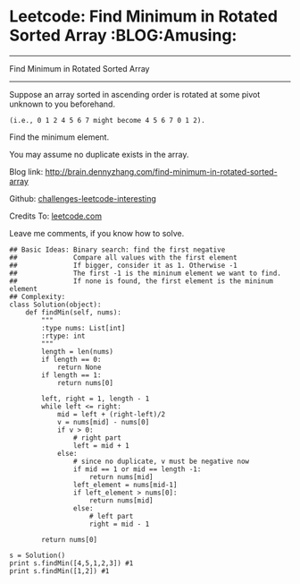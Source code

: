 # Leetcode: Find Minimum in Rotated Sorted Array     :BLOG:Amusing:


---

Find Minimum in Rotated Sorted Array  

---

Suppose an array sorted in ascending order is rotated at some pivot unknown to you beforehand.  

    (i.e., 0 1 2 4 5 6 7 might become 4 5 6 7 0 1 2).

Find the minimum element.  

You may assume no duplicate exists in the array.  

Blog link: <http://brain.dennyzhang.com/find-minimum-in-rotated-sorted-array>  

Github: [challenges-leetcode-interesting](https://github.com/DennyZhang/challenges-leetcode-interesting/tree/master/find-minimum-in-rotated-sorted-array)  

Credits To: [leetcode.com](https://leetcode.com/problems/find-minimum-in-rotated-sorted-array/description)  

Leave me comments, if you know how to solve.  

    ## Basic Ideas: Binary search: find the first negative
    ##              Compare all values with the first element
    ##              If bigger, consider it as 1. Otherwise -1
    ##              The first -1 is the mininum element we want to find.
    ##              If none is found, the first element is the mininum element
    ## Complexity: 
    class Solution(object):
        def findMin(self, nums):
            """
            :type nums: List[int]
            :rtype: int
            """
            length = len(nums)
            if length == 0:
                return None
            if length == 1:
                return nums[0]
    
            left, right = 1, length - 1
            while left <= right:
                mid = left + (right-left)/2
                v = nums[mid] - nums[0]
                if v > 0:
                    # right part
                    left = mid + 1
                else:
                    # since no duplicate, v must be negative now
                    if mid == 1 or mid == length -1:
                        return nums[mid]
                    left_element = nums[mid-1]
                    if left_element > nums[0]:
                        return nums[mid]
                    else:
                        # left part
                        right = mid - 1
    
            return nums[0]
    
    s = Solution()
    print s.findMin([4,5,1,2,3]) #1
    print s.findMin([1,2]) #1